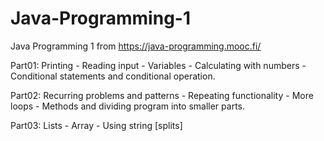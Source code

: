 # Java-Programming-1

Java Programming 1 from https://java-programming.mooc.fi/ 

Part01: Printing - Reading input - Variables - Calculating with numbers - Conditional statements and conditional operation.

Part02: Recurring problems and patterns - Repeating functionality - More loops - Methods and dividing program into smaller parts.

Part03: Lists - Array - Using string [splits]
